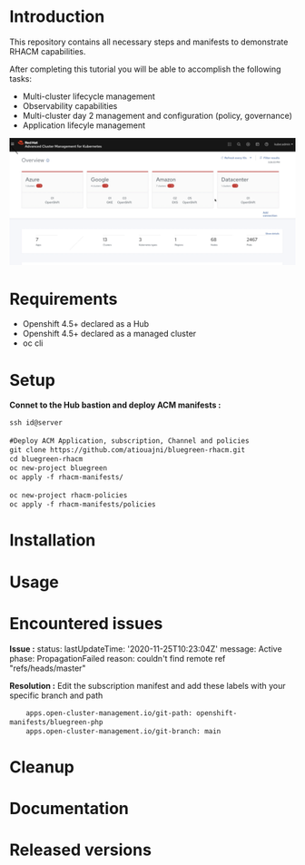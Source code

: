 # Introduction

This repository contains all necessary steps and manifests to demonstrate RHACM capabilities.

After completing this tutorial you will be able to accomplish the following tasks:

- Multi-cluster lifecycle management
- Observability capabilities
- Multi-cluster day 2 management and configuration (policy, governance)
- Application lifecyle management

[![Screenshot of store homepage](./docs/img/acm-cluster-overview.png)](./docs/img/acm-cluster-overview.png) 

# Requirements
 - Openshift 4.5+ declared as a Hub
 - Openshift 4.5+ declared as a managed cluster
 - oc cli 

# Setup

**Connet to the Hub bastion and deploy ACM manifests :**

```shell
ssh id@server

#Deploy ACM Application, subscription, Channel and policies
git clone https://github.com/atiouajni/bluegreen-rhacm.git
cd bluegreen-rhacm
oc new-project bluegreen
oc apply -f rhacm-manifests/

oc new-project rhacm-policies
oc apply -f rhacm-manifests/policies
```
# Installation

# Usage

# Encountered issues

**Issue :**
status:
  lastUpdateTime: '2020-11-25T10:23:04Z'
  message: Active
  phase: PropagationFailed
  reason: couldn't find remote ref "refs/heads/master"
  
**Resolution :**
Edit the subscription manifest and add these labels with your specific branch and path
```shell
    apps.open-cluster-management.io/git-path: openshift-manifests/bluegreen-php
    apps.open-cluster-management.io/git-branch: main
```

# Cleanup

# Documentation

# Released versions

